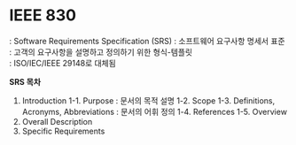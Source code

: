 # IEEE 830  
: Software Requirements Specification (SRS)
: 소프트웨어 요구사항 명세서 표준    
: 고객의 요구사항을 설명하고 정의하기 위한 형식-템플릿        
: ISO/IEC/IEEE 29148로 대체됨     


**SRS 목차**   

1. Introduction
    1-1. Purpose : 문서의 목적 설명
    1-2. Scope
    1-3. Definitions, Acronyms, Abbreviations : 문서의 어휘 정의
    1-4. References
    1-5. Overview
2. Overall Description
3. Specific Requirements
